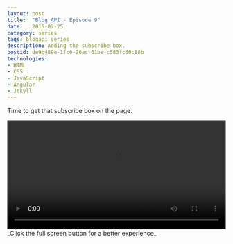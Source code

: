 ```yaml
---
layout: post
title:  "Blog API - Episode 9"
date:   2015-02-25
category: series
tags: blogapi series
description: Adding the subscribe box.
postid: de9b489e-1fc0-26ac-61be-c583fc60c88b
technologies:
- HTML
- CSS
- JavaScript
- Angular
- Jekyll
---
```


Time to get that subscribe box on the page.

<video style="width:100%;" controls>
	<source src="http://videos.quarrantine.com?name=blogapi9.mp4" type="video/mp4">
</video>
_Click the full screen button for a better experience_
